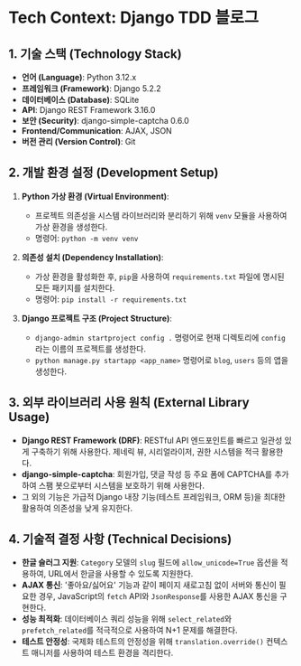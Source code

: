 # Tech Context: Django TDD 블로그

## 1. 기술 스택 (Technology Stack)

- **언어 (Language)**: Python 3.12.x
- **프레임워크 (Framework)**: Django 5.2.2
- **데이터베이스 (Database)**: SQLite
- **API**: Django REST Framework 3.16.0
- **보안 (Security)**: django-simple-captcha 0.6.0
- **Frontend/Communication**: AJAX, JSON
- **버전 관리 (Version Control)**: Git

## 2. 개발 환경 설정 (Development Setup)

1.  **Python 가상 환경 (Virtual Environment)**:
    - 프로젝트 의존성을 시스템 라이브러리와 분리하기 위해 `venv` 모듈을 사용하여 가상 환경을 생성한다.
    - 명령어: `python -m venv venv`

2.  **의존성 설치 (Dependency Installation)**:
    - 가상 환경을 활성화한 후, `pip`을 사용하여 `requirements.txt` 파일에 명시된 모든 패키지를 설치한다.
    - 명령어: `pip install -r requirements.txt`

3.  **Django 프로젝트 구조 (Project Structure)**:
    - `django-admin startproject config .` 명령어로 현재 디렉토리에 `config`라는 이름의 프로젝트를 생성한다.
    - `python manage.py startapp <app_name>` 명령어로 `blog`, `users` 등의 앱을 생성한다.

## 3. 외부 라이브러리 사용 원칙 (External Library Usage)

- **Django REST Framework (DRF)**: RESTful API 엔드포인트를 빠르고 일관성 있게 구축하기 위해 사용한다. 제네릭 뷰, 시리얼라이저, 권한 시스템을 적극 활용한다.
- **django-simple-captcha**: 회원가입, 댓글 작성 등 주요 폼에 CAPTCHA를 추가하여 스팸 봇으로부터 시스템을 보호하기 위해 사용한다.
- 그 외의 기능은 가급적 Django 내장 기능(테스트 프레임워크, ORM 등)을 최대한 활용하여 의존성을 낮게 유지한다.

## 4. 기술적 결정 사항 (Technical Decisions)

- **한글 슬러그 지원**: `Category` 모델의 `slug` 필드에 `allow_unicode=True` 옵션을 적용하여, URL에서 한글을 사용할 수 있도록 지원한다.
- **AJAX 통신**: '좋아요/싫어요' 기능과 같이 페이지 새로고침 없이 서버와 통신이 필요한 경우, JavaScript의 `fetch` API와 `JsonResponse`를 사용한 AJAX 통신을 구현한다.
- **성능 최적화**: 데이터베이스 쿼리 성능을 위해 `select_related`와 `prefetch_related`를 적극적으로 사용하여 N+1 문제를 해결한다.
- **테스트 안정성**: 국제화 테스트의 안정성을 위해 `translation.override()` 컨텍스트 매니저를 사용하여 테스트 환경을 격리한다.
